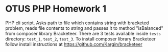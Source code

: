 # OTUS PHP Homework 1
PHP cli script. Asks path to file which contains string with bracketed problem, reads file contents to string and passes it to method "isBalanced" from composer library Bracketeer.
There are 3 tests available inside `tests` directory: `test_1`, `test_2`, `test_3`.
To install composer library Bracketeer follow install instructions at https://github.com/Kargin/bracketeer
